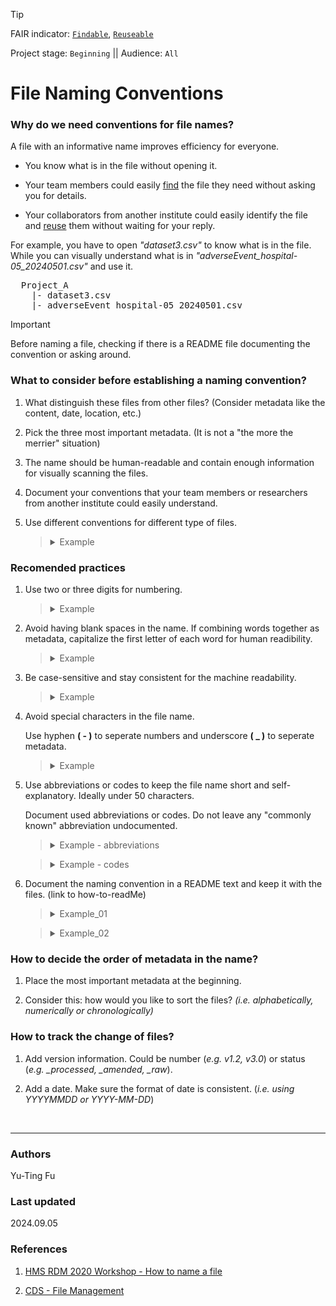 >[!TIP]
> FAIR indicator: <code>[Findable]()</code>, <code>[Reuseable]()</code>
> 
> Project stage: <code>Beginning</code>  || Audience: <code>All</code>

# File Naming Conventions

### Why do we need conventions for file names?

A file with an informative name improves efficiency for everyone.

 - You know what is in the file without opening it.
 
 - Your team members could easily [find]() the file they need without asking you for details.
 
 - Your collaborators from another institute could easily identify the file and [reuse]() them without waiting for your reply. 

For example, you have to open _"dataset3.csv"_ to know what is in the file. While you can visually understand what is in _"adverseEvent_hospital-05_20240501.csv"_ and use it. 
<pre>
  Project_A
    |- dataset3.csv    
    |- adverseEvent_hospital-05_20240501.csv
</pre>

>[!IMPORTANT]
>Before naming a file, checking if there is a README file documenting the convention or asking around.

### What to consider before establishing a naming convention?

1. What distinguish these files from other files? (Consider metadata like the content, date, location, etc.)

2. Pick the three most important metadata. (It is not a "the more the merrier" situation)

3. The name should be human-readable and contain enough information for visually scanning the files.

4. Document your conventions that your team members or researchers from another institute could easily understand.

5. Use different conventions for different type of files.

   <blockquote>
     <details>
       <summary>Example</summary>
       
   _A reaserch project has documents like protocol, code book, agreements etc. that are unique in their folder. They could have a shared convention as [fileTitle\_updatedDate\_status\_version]._ 
   
     _And for dataset that may have multiple files in a folder, they could follow a convention for dataset as [datasetTitle\_serial-ID\_location\_date\_status].)_

     </details>
   </blockquote>

   
### Recomended practices

1. Use two or three digits for numbering.

   <blockquote>
     <details>
       <summary>Example</summary>
       
   _Use "01_image.tif", "05_image.tif" instead of "1_image.tif"._

   _Otherwise "10_image.tif" will appear on the top when sorting the files._

     </details>
   </blockquote>
   
2. Avoid having blank spaces in the name. If combining words together as metadata, capitalize the first letter of each word for human readibility.

     <blockquote>
     <details>
       <summary>Example</summary>
       
   _livertissue20210506.tif_ <br>  and <br>   _LiverTissue\_20210506.tif_
   
   _rightarmmedicalimage20210325.dcm_ <br>  and <br>   _RightArmMedicalImage\_20210325.dcm_
     </details>
   </blockquote>
   
3. Be case-sensitive and stay consistent for the machine readability. 
    <blockquote>
     <details>
       <summary>Example</summary>
       
   _"tissuesample.csv" and "TissueSample.csv" are different string for the machine._

     </details>
   </blockquote>
   
4. Avoid special characters in the file name.

   Use hyphen <b>( - )</b> to seperate numbers and underscore <b>( _ )</b> to seperate metadata.

   <blockquote>
     <details>
       <summary>Example</summary>
       
   _LiverTissue\_Mou-255\_SampleId-8526\_2020-01-30.tif_
   
   _MedImage\_Forearm-1\_PatId-123\_Hospital-09\_20210325.dcm_
     </details>
   </blockquote>
   
5. Use abbreviations or codes to keep the file name short and self-explanatory. Ideally under 50 characters.

   Document used abbreviations or codes. Do not leave any "commonly known" abbreviation undocumented.
   
   <blockquote>
     <details>
       <summary>Example - abbreviations</summary>

      _Labotory A = LabA, Project 2 = P2, Mouse with serial number 255 = MOU-255_
   
     </details>
   </blockquote>
   <blockquote>
     <details>
       <summary>Example - codes</summary>

     _H = high, N = normal, L = low_
   
     </details>
   </blockquote>
6. Document the naming convention in a README text and keep it with the files. (link to how-to-readMe)

   <blockquote>
   <details>
     <summary> Example_01</summary>
     
   _The naming convention for biopsy sample dataset is:_

   _<b>[Bodyparts]\_[Serial-ID-Number]\_[LaboratoryName]\_[YYYY-MM-DD].[csv]</b>_
   
   </details>
   </blockquote>
   
   <blockquote>
      <details>
     <summary> Example_02</summary>
        
     _The image files are named <b> lll\_ssss\_rr\_vv.tif </b> where:_

     _lll = Three digits location code to indicate where the image was generated_

     _ssss = Numeric sample Id_

     _rr = Resoultion level_

     _vv = Two digits version code_

   </details>    
   </blockquote>   

### How to decide the order of metadata in the name?
  
1. Place the most important metadata at the beginning.

2. Consider this: how would you like to sort the files? _(i.e. alphabetically, numerically or chronologically)_

### How to track the change of files?
  
1. Add version information. Could be number (_e.g. v1.2, v3.0_) or status (_e.g. \_processed, \_amended, \_raw_).

2. Add a date. Make sure the format of date is consistent. (_i.e. using YYYYMMDD or YYYY-MM-DD_)

<br>

---
### Authors
Yu-Ting Fu

### Last updated
2024.09.05

### References

  1. [HMS RDM 2020 Workshop - How to name a file](https://www.youtube.com/watch?v=WKViHPvBo_Y&list=PLWIsV2soJK-VaW7IhxYyyOwiamjVV_FuB&index=87)
  
  2. [CDS - File Management](https://data.research.cornell.edu/data-management/storing-and-managing/file-management/)

